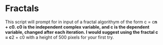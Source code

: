 # Fractals
This script will prompt for in input of a fractal algorithym of the form c = c**n + c0.
c0 is the independent complex variable, and c is the dependent variable, changed after each iteration.
I would suggest using the fractal c = c**2 + c0 with a height of 500 pixels for your first try.
